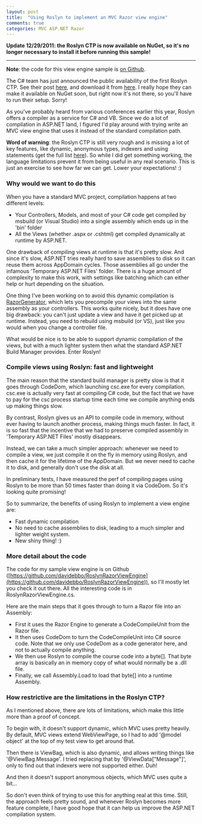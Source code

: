 ```yaml
---
layout: post
title:  "Using Roslyn to implement an MVC Razor view engine"
comments: true
categories: MVC ASP.NET Razor
---
```



**Update 12/29/2011: the Roslyn CTP is now available on NuGet, so it's no longer necessary to install it before running this sample!**

****

**Note**: the code for this view engine sample is [on Github](https://github.com/davidebbo/RoslynRazorViewEngine).

The C# team has just announced the public availability of the first Roslyn CTP. See their post [here](http://blogs.msdn.com/b/visualstudio/archive/2011/10/19/introducing-the-microsoft-roslyn-ctp.aspx), and download it from [here](http://www.microsoft.com/download/en/details.aspx?id=27746&amp;utm_source=feedburner&amp;utm_medium=twitter&amp;utm_campaign=Feed%3A+MicrosoftDownloadCenter+%28Microsoft+Download+Center%29#tm). I really hope they can make it available on NuGet soon, but right now it's not there, so you'll have to run their setup. Sorry!

As you've probably heard from various conferences earlier this year, Roslyn offers a compiler as a service for C# and VB. Since we do a lot of compilation in ASP.NET land, I figured I'd play around with trying write an MVC view engine that uses it instead of the standard compilation path.

**Word of warning**: the Roslyn CTP is still very rough and is missing a lot of key features, like dynamic, anonymous types, indexers and using statements (get the full list [here](http://social.msdn.microsoft.com/Forums/en-US/roslyn/thread/f5adeaf0-49d0-42dc-861b-0f6ffd731825)). So while I did get something working, the language limitations prevent it from being useful in any real scenario. This is just an exercise to see how far we can get. Lower your expectations! :)

### Why would we want to do this

When you have a standard MVC project, compilation happens at two different levels:

- Your Controllers, Models, and most of your C# code get compiled by msbuild (or Visual Studio) into a single assembly which ends up in the 'bin' folder  
- All the Views (whether .aspx or .cshtml) get compiled dynamically at runtime by ASP.NET.


One drawback of compiling views at runtime is that it's pretty slow. And since it's slow, ASP.NET tries really hard to save assemblies to disk so it can reuse them across AppDomain cycles. Those assemblies all go under the infamous 'Temporary ASP.NET Files' folder. There is a huge amount of complexity to make this work, with settings like batching which can either help or hurt depending on the situation.

One thing I've been working on to avoid this dynamic compilation is [RazorGenerator](http://razorgenerator.codeplex.com/), which lets you precompile your views into the same assembly as your controllers. This works quite nicely, but it does have one big drawback: you can't just update a view and have it get picked up at runtime. Instead, you need to rebuild using msbuild (or VS), just like you would when you change a controller file.

What would be nice is to be able to support dynamic compilation of the views, but with a much lighter system then what the standard ASP.NET Build Manager provides. Enter Roslyn!

### Compile views using Roslyn: fast and lightweight

The main reason that the standard build manager is pretty slow is that it goes through CodeDom, which launching csc.exe for every compilation. csc.exe is actually very fast at compiling C# code, but the fact that we have to pay for the csc process startup time each time we compile anything ends up making things slow.

By contrast, Roslyn gives us an API to compile code in memory, without ever having to launch another process, making things much faster. In fact, it is so fast that the incentive that we had to preserve compiled assembly in 'Temporary ASP.NET Files' mostly disappears.

Instead, we can take a much simpler approach: whenever we need to compile a view, we just compile it on the fly in memory using Roslyn, and then cache it for the lifetime of the AppDomain. But we never need to cache it to disk, and generally don't use the disk at all.

In preliminary tests, I have measured the perf of compiling pages using Roslyn to be more than 50 times faster than doing it via CodeDom. So it's looking quite promising!

So to summarize, the benefits of using Roslyn to implement a view engine are:

- Fast dynamic compilation  
- No need to cache assemblies to disk, leading to a much simpler and lighter weight system. 
- New shiny thing! :)




### More detail about the code

The code for my sample view engine is on Github ([https://github.com/davidebbo/RoslynRazorViewEngine](https://github.com/davidebbo/RoslynRazorViewEngine)), so I'll mostly let you check it out there. All the interesting code is in RoslynRazorViewEngine.cs.

Here are the main steps that it goes through to turn a Razor file into an Assembly:
- First it uses the Razor Engine to generate a CodeCompileUnit from the Razor file.
- It then uses CodeDom to turn the CodeCompileUnit into C# source code. Note that we only use CodeDom as a code generator here, and not to actually compile anything.
- We then use Roslyn to compile the course code into a byte[]. That byte array is basically an in memory copy of what would normally be a .dll file.
- Finally, we call Assembly.Load to load that byte[] into a runtime Assembly.

### How restrictive are the limitations in the Roslyn CTP?

As I mentioned above, there are lots of limitations, which make this little more than a proof of concept.

To begin with, it doesn't support dynamic, which MVC uses pretty heavily. By default, MVC views extend WebViewPage<dynamic>, so I had to add '@model object' at the top of my test view to get around that.

Then there is ViewBag, which is also dynamic, and allows writing things like '@ViewBag.Message'. I tried replacing that by '@ViewData["Message"]', only to find out that indexers were not supported either. Duh!

And then it doesn't support anonymous objects, which MVC uses quite a bit...

So don't even think of trying to use this for anything real at this time. Still, the approach feels pretty sound, and whenever Roslyn becomes more feature complete, I have good hope that it can help us improve the ASP.NET compilation system.

